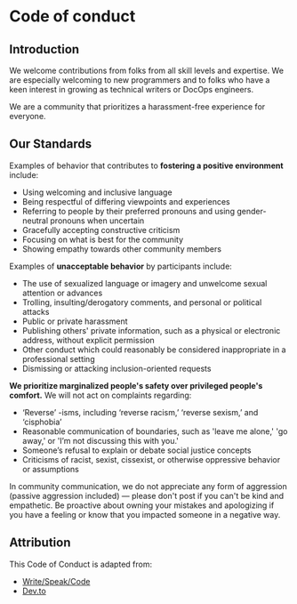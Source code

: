 # Code of conduct

## Introduction

We welcome contributions from folks from all skill levels and expertise. We are especially welcoming to new programmers and to folks who have a keen interest in growing as technical writers or DocOps engineers.

We are a community that prioritizes a harassment-free experience for everyone.

## Our Standards

Examples of behavior that contributes to **fostering a positive environment** include:

- Using welcoming and inclusive language
- Being respectful of differing viewpoints and experiences
- Referring to people by their preferred pronouns and using gender-neutral pronouns when uncertain
- Gracefully accepting constructive criticism
- Focusing on what is best for the community
- Showing empathy towards other community members

Examples of **unacceptable behavior** by participants include:

- The use of sexualized language or imagery and unwelcome sexual attention or advances
- Trolling, insulting/derogatory comments, and personal or political attacks
- Public or private harassment
- Publishing others' private information, such as a physical or electronic address, without explicit permission
- Other conduct which could reasonably be considered inappropriate in a professional setting
- Dismissing or attacking inclusion-oriented requests

**We prioritize marginalized people's safety over privileged people's comfort.** We will not act on complaints regarding:

- ‘Reverse’ -isms, including ‘reverse racism,’ ‘reverse sexism,’ and ‘cisphobia’
- Reasonable communication of boundaries, such as 'leave me alone,' 'go away,' or 'I’m not discussing this with you.'
- Someone’s refusal to explain or debate social justice concepts
- Criticisms of racist, sexist, cissexist, or otherwise oppressive behavior or assumptions

In community communication, we do not appreciate any form of aggression (passive aggression included) — please don't post if you can't be kind and empathetic. Be proactive about owning your mistakes and apologizing if you have a feeling or know that you impacted someone in a negative way.

## Attribution

This Code of Conduct is adapted from:

- [Write/Speak/Code](https://www.writespeakcode.com/code-of-conduct/)
- [Dev.to](https://dev.to/code-of-conduct)
